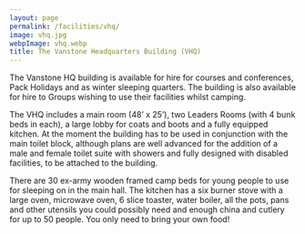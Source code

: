 ```yaml
---
layout: page
permalink: /facilities/vhq/
image: vhq.jpg
webpImage: vhq.webp
title: The Vanstone Headquarters Building (VHQ)
---
```


The Vanstone HQ building is available for hire for courses and conferences, Pack Holidays and as winter sleeping quarters. The building is also available for hire to Groups wishing to use their facilities whilst camping.

The VHQ includes a main room (48’ x 25’), two Leaders Rooms (with 4 bunk beds in each), a large lobby for coats and boots and a fully equipped kitchen. At the moment the building has to be used in conjunction with the main toilet block, although plans are well advanced for the addition of a male and female toilet suite with showers and fully designed with disabled facilities, to be attached to the building.

There are 30 ex-army wooden framed camp beds for young people to use for sleeping on in the main hall. The kitchen has a six burner stove with a large oven, microwave oven, 6 slice toaster, water boiler, all the pots, pans and other utensils you could possibly need and enough china and cutlery for up to 50 people. You only need to bring your own food!
